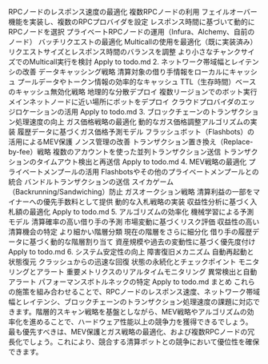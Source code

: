 RPCノードのレスポンス速度の最適化
複数RPCノードの利用
フェイルオーバー機能を実装し、複数のRPCプロバイダを設定
レスポンス時間に基づいて動的にRPCノードを選択
プライベートRPCノードの運用（Infura、Alchemy、自前のノード）
バッチリクエストの最適化
Multicallの使用を最適化（既に実装済み）
リクエストサイズとレスポンス時間のバランスを調整
より小さなチャンクサイズでのMulticall実行を検討
Apply to todo.md
2. ネットワーク帯域幅とレイテンシの改善
データキャッシング戦略
清算対象の借り手情報をローカルにキャッシュ
プールデータやトークン情報の効率的なキャッシュ
TTL（生存時間）ベースのキャッシュ無効化戦略
地理的な分散デプロイ
複数リージョンでのボット実行
メインネットノードに近い場所にボットをデプロイ
クラウドプロバイダのエッジロケーションの活用
Apply to todo.md
3. ブロックチェーンのトランザクション処理速度の向上
ガス価格戦略の最適化
動的なガス価格調整アルゴリズムの実装
履歴データに基づくガス価格予測モデル
フラッシュボット（Flashbots）の活用によるMEV保護
ノンス管理の改善
トランザクション置き換え（Replace-by-fee）戦略
複数のアカウントを使った並列トランザクション送信
トランザクションのタイムアウト検出と再送信
Apply to todo.md
4. MEV戦略の最適化
プライベートメンプールの活用
Flashbotsやその他のプライベートメンプールとの統合
バンドルトランザクションの送信
スイカゲーム（Backrunning/Sandwiching）防止
ガスオークション戦略
清算利益の一部をマイナーへの優先手数料として提供
動的な入札戦略の実装
収益性分析に基づく入札額の最適化
Apply to todo.md
5. アルゴリズムの効率化
機械学習による予測モデル
清算確率の高い借り手の予測
市場変動に基づくリスク評価
収益性の高い清算機会の特定
より細かい階層分類
現在の階層をさらに細分化
借り手の履歴データに基づく動的な階層割り当て
資産規模や過去の変動性に基づく優先度付け
Apply to todo.md
6. システム安定性の向上
障害復旧メカニズム
自動再起動と状態復元
クラッシュからの迅速な回復
状態の永続化とチェックポイント
モニタリングとアラート
重要メトリクスのリアルタイムモニタリング
異常検出と自動アラート
パフォーマンスボトルネックの特定
Apply to todo.md
まとめ
これらの施策を組み合わせることで、RPCノードのレスポンス速度、ネットワーク帯域幅とレイテンシ、ブロックチェーンのトランザクション処理速度の課題に対応できます。階層的スキャン戦略を基盤としながら、MEV戦略やアルゴリズムの効率化を進めることで、ハードウェア性能以上の競争力を獲得できるでしょう。
最も優先すべきは、MEV保護とガス戦略の最適化、および複数RPCノードの冗長化でしょう。これにより、競合する清算ボットとの競争において優位性を確保できます。